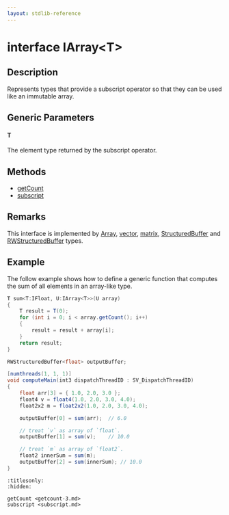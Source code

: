 ```yaml
---
layout: stdlib-reference
---
```


# interface IArray\<T\>

## Description

Represents types that provide a subscript operator so that they can be used like an immutable array.

## Generic Parameters

####  <a id="typeparam-T"></a>T
The element type returned by the subscript operator.


## Methods

* [getCount](../getcount-3.md)
* [subscript](../subscript.md)

## Remarks

This interface is implemented by <span class='code'><a href="../../../types/array-0/index.md" class="code_type">Array</a></span>, <span class='code'><a href="../../../types/vector/index.md" class="code_type">vector</a></span>, <span class='code'><a href="../../../types/matrix/index.md" class="code_type">matrix</a></span>, <span class='code'><a href="../../../types/structuredbuffer-0a/index.md" class="code_type">StructuredBuffer</a></span> and <span class='code'><a href="../../../types/rwstructuredbuffer-012c/index.md" class="code_type">RWStructuredBuffer</a></span> types.

## Example

The follow example shows how to define a generic function that computes the sum of all elements in an array-like type.
```csharp
T sum<T:IFloat, U:IArray<T>>(U array)
{
    T result = T(0);
    for (int i = 0; i < array.getCount(); i++)
    {
        result = result + array[i];
    }
    return result;
}

RWStructuredBuffer<float> outputBuffer;

[numthreads(1, 1, 1)]
void computeMain(int3 dispatchThreadID : SV_DispatchThreadID)
{
    float arr[3] = { 1.0, 2.0, 3.0 };
    float4 v = float4(1.0, 2.0, 3.0, 4.0);
    float2x2 m = float2x2(1.0, 2.0, 3.0, 4.0);

    outputBuffer[0] = sum(arr);  // 6.0

    // treat `v` as array of `float`.
    outputBuffer[1] = sum(v);    // 10.0

    // treat `m` as array of `float2`.
    float2 innerSum = sum(m); 
    outputBuffer[2] = sum(innerSum); // 10.0
}
```



```{toctree}
:titlesonly:
:hidden:

getCount <getcount-3.md>
subscript <subscript.md>
```
